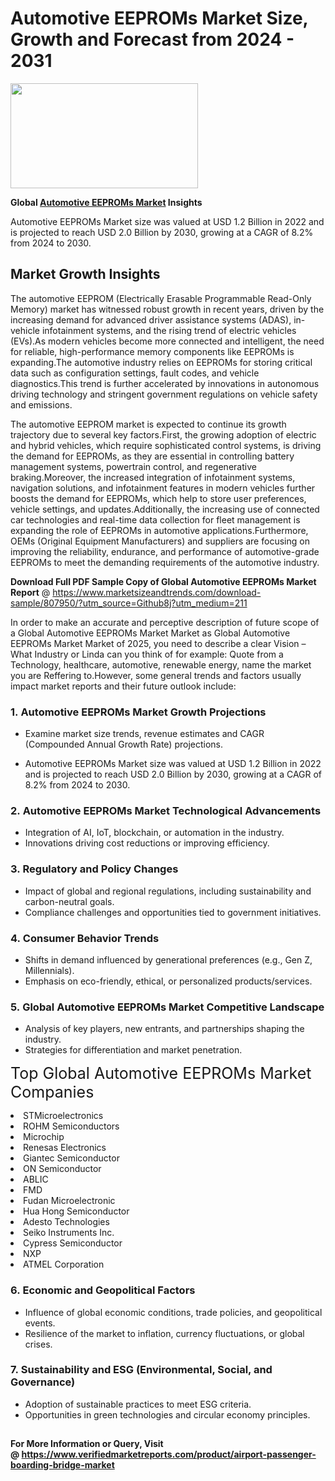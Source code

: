 <H1>Automotive EEPROMs Market Size, Growth and Forecast from 2024 - 2031</H1><img class="aligncenter size-medium wp-image-584254" src="https://thirdeyenews.in/wp-content/uploads/2024/09/Global-Market-Research-300x168.jpeg" alt="" width="300" height="168" /><p><strong>Global&nbsp;<a href="https://www.marketsizeandtrends.com/download-sample/807950/?utm_source=Github8j?utm_medium=211">Automotive EEPROMs Market</a> Insights</strong></p><p>Automotive EEPROMs Market size was valued at USD 1.2 Billion in 2022 and is projected to reach USD 2.0 Billion by 2030, growing at a CAGR of 8.2% from 2024 to 2030.</p><p><h2>Market Growth Insights</h2> <p>The automotive EEPROM (Electrically Erasable Programmable Read-Only Memory) market has witnessed robust growth in recent years, driven by the increasing demand for advanced driver assistance systems (ADAS), in-vehicle infotainment systems, and the rising trend of electric vehicles (EVs).As modern vehicles become more connected and intelligent, the need for reliable, high-performance memory components like EEPROMs is expanding.The automotive industry relies on EEPROMs for storing critical data such as configuration settings, fault codes, and vehicle diagnostics.This trend is further accelerated by innovations in autonomous driving technology and stringent government regulations on vehicle safety and emissions. </p> <p>The automotive EEPROM market is expected to continue its growth trajectory due to several key factors.First, the growing adoption of electric and hybrid vehicles, which require sophisticated control systems, is driving the demand for EEPROMs, as they are essential in controlling battery management systems, powertrain control, and regenerative braking.Moreover, the increased integration of infotainment systems, navigation solutions, and infotainment features in modern vehicles further boosts the demand for EEPROMs, which help to store user preferences, vehicle settings, and updates.Additionally, the increasing use of connected car technologies and real-time data collection for fleet management is expanding the role of EEPROMs in automotive applications.Furthermore, OEMs (Original Equipment Manufacturers) and suppliers are focusing on improving the reliability, endurance, and performance of automotive-grade EEPROMs to meet the demanding requirements of the automotive industry.</p><p><span class=""><strong>Download Full PDF Sample Copy of Global Automotive EEPROMs Market Report</strong> @ <a href="https://www.marketsizeandtrends.com/download-sample/807950/?utm_source=Github8j?utm_medium=211" target="_blank">https://www.marketsizeandtrends.com/download-sample/807950/?utm_source=Github8j?utm_medium=211</a></span></p><p>In order to make an accurate and perceptive description of future scope of a Global&nbsp;Automotive EEPROMs Market Market as Global&nbsp;Automotive EEPROMs Market Market of 2025, you need to describe a clear Vision &ndash; What Industry or Linda can you think of for example: Quote from a Technology, healthcare, automotive, renewable energy, name the market you are Reffering to.However, some general trends and factors usually impact market reports and their future outlook include:</p><h3>1.&nbsp;<strong>Automotive EEPROMs Market Growth Projections</strong></h3><ul><li>Examine market size trends, revenue estimates and CAGR (Compounded Annual Growth Rate) projections.</li><li><p>Automotive EEPROMs Market size was valued at USD 1.2 Billion in 2022 and is projected to reach USD 2.0 Billion by 2030, growing at a CAGR of 8.2% from 2024 to 2030.</p></li></ul><h3>2.&nbsp;<strong>Automotive EEPROMs Market Technological Advancements</strong></h3><ul><li>Integration of AI, IoT, blockchain, or automation in the industry.</li><li>Innovations driving cost reductions or improving efficiency.</li></ul><h3>3.&nbsp;<strong>Regulatory and Policy Changes</strong></h3><ul><li>Impact of global and regional regulations, including sustainability and carbon-neutral goals.</li><li>Compliance challenges and opportunities tied to government initiatives.</li></ul><h3>4.&nbsp;<strong>Consumer Behavior Trends</strong></h3><ul><li>Shifts in demand influenced by generational preferences (e.g., Gen Z, Millennials).</li><li>Emphasis on eco-friendly, ethical, or personalized products/services.</li></ul><h3>5.&nbsp;<strong>Global Automotive EEPROMs Market Competitive Landscape</strong></h3><ul><li>Analysis of key players, new entrants, and partnerships shaping the industry.</li><li>Strategies for differentiation and market penetration.</li></ul><p data-pm-slice="1 1 []"><span style="color: inherit; font-family: inherit; font-size: 25px;">Top Global Automotive EEPROMs Market Companies</span></p><div class="" data-test-id=""><p><li>STMicroelectronics</li><li> ROHM Semiconductors</li><li> Microchip</li><li> Renesas Electronics</li><li> Giantec Semiconductor</li><li> ON Semiconductor</li><li> ABLIC</li><li> FMD</li><li> Fudan Microelectronic</li><li> Hua Hong Semiconductor</li><li> Adesto Technologies</li><li> Seiko Instruments Inc.</li><li> Cypress Semiconductor</li><li> NXP</li><li> ATMEL Corporation</li></p></div><h3>6.&nbsp;<strong>Economic and Geopolitical Factors</strong></h3><ul><li>Influence of global economic conditions, trade policies, and geopolitical events.</li><li>Resilience of the market to inflation, currency fluctuations, or global crises.</li></ul><h3>7.&nbsp;<strong>Sustainability and ESG (Environmental, Social, and Governance)</strong></h3><ul><li>Adoption of sustainable practices to meet ESG criteria.</li><li>Opportunities in green technologies and circular economy principles.</li></ul><h2><strong style="font-size: 14px;">For More Information or Query, Visit @&nbsp;</strong><a style="background-color: #ffffff; font-size: 14px;" href="https://www.marketsizeandtrends.com/report/automotive-eeproms-market/" target="_blank">https://www.verifiedmarketreports.com/product/airport-passenger-boarding-bridge-market</a></h2>